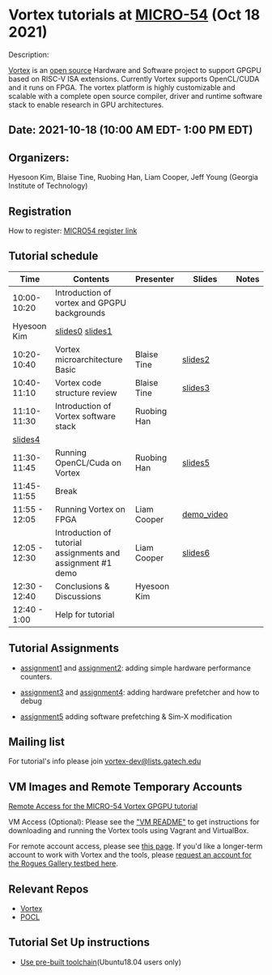 # Vortex tutorials at [MICRO-54](https://www.microarch.org/micro54/index.php)  (Oct 18 2021) 

Description:

[Vortex](http://vortex.cc.gatech.edu/)  is an [open source](https://github.com/vortexgpgpu/) Hardware and Software project to support GPGPU based on RISC-V ISA extensions. Currently Vortex supports OpenCL/CUDA and it runs on FPGA. The vortex platform is highly customizable and scalable with a complete open source compiler, driver and runtime software stack to enable research in GPU architectures. 


## Date: 2021-10-18 (10:00 AM EDT- 1:00 PM EDT)

## Organizers:

Hyesoon Kim,  Blaise Tine, Ruobing Han, Liam Cooper, Jeff Young (Georgia Institute of Technology) 

## Registration 

How to register: [MICRO54 register link](https://whova.com/portal/registration/miism_202110/) 



## Tutorial schedule

|  Time | Contents  | Presenter   | Slides  | Notes  |
|---|---|---|---|---|
| 10:00-10:20 |   Introduction of vortex and GPGPU backgrounds
|Hyesoon Kim  | [slides0](Slides/0.tutorial_introduction.pptx) [slides1](Slides/1.gpu_arch.pptx)  |   |
| 10:20-10:40  |  Vortex microarchitecture Basic   |  Blaise Tine | [slides2](Slides/2.vortex_microarchitecture.pptx)  |   |
| 10:40-11:10  |  Vortex code structure review   |    Blaise Tine  | [slides3](Slides/3.code_structure.pptx)  |   |
| 11:10-11:30  |  Introduction of Vortex software stack | Ruobing Han
| [slides4](Slides/4.vortex_software_stack.pptx) |  | 
| 11:30-11:45  |  Running OpenCL/Cuda on Vortex | Ruobing Han |[slides5](Slides/5.vortex_opencl_cuda_support.pptx)   |  | 
| 11:45-11:55 | Break   |  |  | 
|11:55 - 12:05 | Running Vortex on FPGA | Liam Cooper | [demo_video](Slides/vortex_fpga_demo.mp4) | |
|12:05 - 12:30 | Introduction of tutorial assignments and assignment #1 demo | Liam Cooper |[slides6](6.vortex_hands_on.pptx) | | 
|12:30 - 12:40 | Conclusions & Discussions |  Hyesoon Kim |  | 
|12:40 - 1:00 |  Help for tutorial  | | | | 


## Tutorial Assignments 

* [assignment1](assignment1.md) and [assignment2](assignment2.md): adding simple hardware performance counters. 

* [assignment3](assignment3.md) and [assignment4](assignment4.md): adding hardware prefetcher and how to debug 
* [assignment5](assignment5.md) adding software prefetching & Sim-X modification 


## Mailing list 
For tutorial's info please join vortex-dev@lists.gatech.edu 

## VM Images and Remote Temporary Accounts

[Remote Access for the MICRO-54 Vortex GPGPU tutorial](https://github.com/gt-crnch-rg/vortex_tutorials/blob/main/Remote%20Access%20for%20the%20MICRO-54%20Vortex%20GPGPU%20tutorial.md)

VM Access (Optional): Please see the ["VM README"](VM_Imgs/VM_README.md) to get instructions for downloading and running the Vortex tools using Vagrant and VirtualBox. 

For remote account access, please see [this page](Remote%20Access%20for%20the%20MICRO-54%20Vortex%20GPGPU%20tutorial.md). If you'd like a longer-term account to work with Vortex and the tools, please [request an account for the Rogues Gallery testbed here](https://crnch-rg.cc.gatech.edu/request-access/).

## Relevant Repos 

* [Vortex](https://github.com/vortexgpgpu/vortex) 
* [POCL](http://portablecl.org) 

## Tutorial Set Up instructions 
* [Use pre-built toolchain](https://github.com/vortexgpgpu/vortex/blob/master/doc/execute_opencl_on_vortex.md)(Ubuntu18.04 users only)

